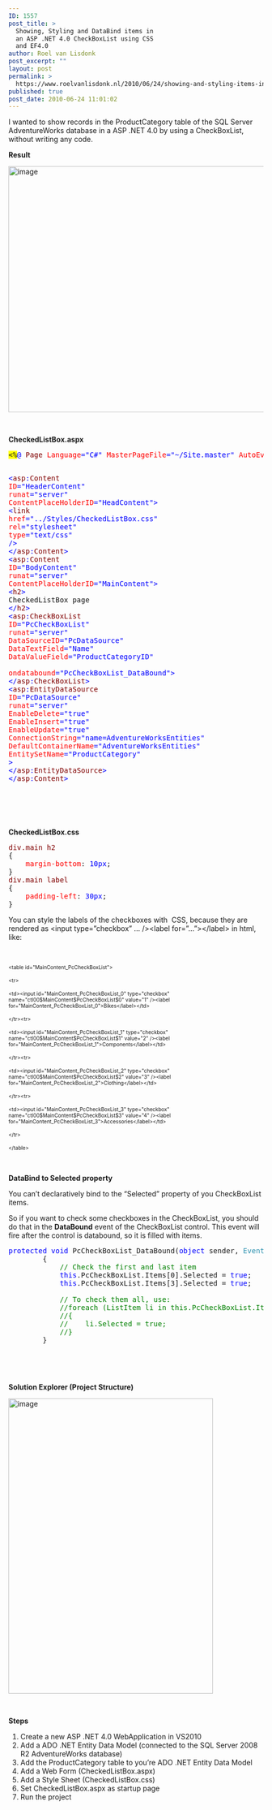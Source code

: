 ```yaml
---
ID: 1557
post_title: >
  Showing, Styling and DataBind items in
  an ASP .NET 4.0 CheckBoxList using CSS
  and EF4.0
author: Roel van Lisdonk
post_excerpt: ""
layout: post
permalink: >
  https://www.roelvanlisdonk.nl/2010/06/24/showing-and-styling-items-in-a-checkboxlist-using-css-and-ef4-0/
published: true
post_date: 2010-06-24 11:01:02
---
```

<p>I wanted to show records in the ProductCategory table of the SQL Server AdventureWorks database in a ASP .NET 4.0 by using a CheckBoxList, without writing any code.</p>  <p><strong></strong></p>  <p><strong>Result</strong></p>  <p><a href="http://www.roelvanlisdonk.nl/wp-content/uploads/2010/06/image20.png"><img style="border-bottom: 0px; border-left: 0px; display: inline; border-top: 0px; border-right: 0px" title="image" border="0" alt="image" src="http://www.roelvanlisdonk.nl/wp-content/uploads/2010/06/image_thumb20.png" width="754" height="485" /></a> </p>  <p>&#160;</p>  <p><strong>CheckedListBox.aspx</strong></p>  <pre class="code"><span style="background: yellow">&lt;%</span><span style="color: blue">@ </span><span style="color: maroon">Page </span><span style="color: red">Language</span><span style="color: blue">=&quot;C#&quot; </span><span style="color: red">MasterPageFile</span><span style="color: blue">=&quot;~/Site.master&quot; </span><span style="color: red">AutoEventWireup</span><span style="color: blue">=&quot;true&quot; </span><span style="color: red">CodeBehind</span><span style="color: blue">=&quot;CheckedListBox.aspx.cs&quot; </span><span style="color: red">Inherits</span><span style="color: blue">=&quot;Rvl.Demo.AspNet4.EF.WebApplication.Pages.CheckedListBox&quot; </span><span style="background: yellow">%&gt;

</span><span style="color: blue">&lt;</span><span style="color: maroon">asp</span><span style="color: blue">:</span><span style="color: maroon">Content </span><span style="color: red">ID</span><span style="color: blue">=&quot;HeaderContent&quot; </span><span style="color: red">runat</span><span style="color: blue">=&quot;server&quot; </span><span style="color: red">ContentPlaceHolderID</span><span style="color: blue">=&quot;HeadContent&quot;&gt;
    &lt;</span><span style="color: maroon">link </span><span style="color: red">href</span><span style="color: blue">=&quot;../Styles/CheckedListBox.css&quot; </span><span style="color: red">rel</span><span style="color: blue">=&quot;stylesheet&quot; </span><span style="color: red">type</span><span style="color: blue">=&quot;text/css&quot; /&gt;
&lt;/</span><span style="color: maroon">asp</span><span style="color: blue">:</span><span style="color: maroon">Content</span><span style="color: blue">&gt;
&lt;</span><span style="color: maroon">asp</span><span style="color: blue">:</span><span style="color: maroon">Content </span><span style="color: red">ID</span><span style="color: blue">=&quot;BodyContent&quot; </span><span style="color: red">runat</span><span style="color: blue">=&quot;server&quot; </span><span style="color: red">ContentPlaceHolderID</span><span style="color: blue">=&quot;MainContent&quot;&gt;
    &lt;</span><span style="color: maroon">h2</span><span style="color: blue">&gt;
        </span>CheckedListBox page
    <span style="color: blue">&lt;/</span><span style="color: maroon">h2</span><span style="color: blue">&gt;
    &lt;</span><span style="color: maroon">asp</span><span style="color: blue">:</span><span style="color: maroon">CheckBoxList 
        </span><span style="color: red">ID</span><span style="color: blue">=&quot;PcCheckBoxList&quot; 
        </span><span style="color: red">runat</span><span style="color: blue">=&quot;server&quot;
        </span><span style="color: red">DataSourceID</span><span style="color: blue">=&quot;PcDataSource&quot;
        </span><span style="color: red">DataTextField</span><span style="color: blue">=&quot;Name&quot;
        </span><span style="color: red">DataValueField</span><span style="color: blue">=&quot;ProductCategoryID&quot;<br />        <font color="#ff0000">ondatabound</font>=&quot;PcCheckBoxList_DataBound&quot;&gt;
    &lt;/</span><span style="color: maroon">asp</span><span style="color: blue">:</span><span style="color: maroon">CheckBoxList</span><span style="color: blue">&gt;
    &lt;</span><span style="color: maroon">asp</span><span style="color: blue">:</span><span style="color: maroon">EntityDataSource 
        </span><span style="color: red">ID</span><span style="color: blue">=&quot;PcDataSource&quot; 
        </span><span style="color: red">runat</span><span style="color: blue">=&quot;server&quot;
        </span><span style="color: red">EnableDelete</span><span style="color: blue">=&quot;true&quot; 
        </span><span style="color: red">EnableInsert</span><span style="color: blue">=&quot;true&quot; 
        </span><span style="color: red">EnableUpdate</span><span style="color: blue">=&quot;true&quot;
        </span><span style="color: red">ConnectionString</span><span style="color: blue">=&quot;name=AdventureWorksEntities&quot;
        </span><span style="color: red">DefaultContainerName</span><span style="color: blue">=&quot;AdventureWorksEntities&quot;
        </span><span style="color: red">EntitySetName</span><span style="color: blue">=&quot;ProductCategory&quot;
        &gt;
    &lt;/</span><span style="color: maroon">asp</span><span style="color: blue">:</span><span style="color: maroon">EntityDataSource</span><span style="color: blue">&gt;
&lt;/</span><span style="color: maroon">asp</span><span style="color: blue">:</span><span style="color: maroon">Content</span><span style="color: blue">&gt;

</span></pre>
<a href="http://11011.net/software/vspaste"></a>

<p>&#160;</p>

<p><strong>CheckedListBox.css</strong></p>

<pre class="code"><span style="color: maroon">div.main h2
</span>{
    <span style="color: red">margin-bottom</span>: <span style="color: blue">10px</span>;
}
<span style="color: maroon">div.main label
</span>{
    <span style="color: red">padding-left</span>: <span style="color: blue">30px</span>;
}</pre>
<a href="http://11011.net/software/vspaste"></a>

<p>You can style the labels of the checkboxes with&#160; CSS, because they are rendered as &lt;input type=”checkbox” … /&gt;&lt;label for=”…”&gt;&lt;/label&gt; in html, like:</p>

<p>&#160;</p>

<p><font size="1">&lt;table id=&quot;MainContent_PcCheckBoxList&quot;&gt;</font></p>

<p><font size="1">&lt;tr&gt;</font></p>

<p><font size="1">&lt;td&gt;&lt;input id=&quot;MainContent_PcCheckBoxList_0&quot; type=&quot;checkbox&quot; name=&quot;ctl00$MainContent$PcCheckBoxList$0&quot; value=&quot;1&quot; /&gt;&lt;label for=&quot;MainContent_PcCheckBoxList_0&quot;&gt;Bikes&lt;/label&gt;&lt;/td&gt;</font></p>

<p><font size="1">&lt;/tr&gt;&lt;tr&gt;</font></p>

<p><font size="1">&lt;td&gt;&lt;input id=&quot;MainContent_PcCheckBoxList_1&quot; type=&quot;checkbox&quot; name=&quot;ctl00$MainContent$PcCheckBoxList$1&quot; value=&quot;2&quot; /&gt;&lt;label for=&quot;MainContent_PcCheckBoxList_1&quot;&gt;Components&lt;/label&gt;&lt;/td&gt;</font></p>

<p><font size="1">&lt;/tr&gt;&lt;tr&gt;</font></p>

<p><font size="1">&lt;td&gt;&lt;input id=&quot;MainContent_PcCheckBoxList_2&quot; type=&quot;checkbox&quot; name=&quot;ctl00$MainContent$PcCheckBoxList$2&quot; value=&quot;3&quot; /&gt;&lt;label for=&quot;MainContent_PcCheckBoxList_2&quot;&gt;Clothing&lt;/label&gt;&lt;/td&gt;</font></p>

<p><font size="1">&lt;/tr&gt;&lt;tr&gt;</font></p>

<p><font size="1">&lt;td&gt;&lt;input id=&quot;MainContent_PcCheckBoxList_3&quot; type=&quot;checkbox&quot; name=&quot;ctl00$MainContent$PcCheckBoxList$3&quot; value=&quot;4&quot; /&gt;&lt;label for=&quot;MainContent_PcCheckBoxList_3&quot;&gt;Accessories&lt;/label&gt;&lt;/td&gt;</font></p>

<p><font size="1">&lt;/tr&gt;</font></p>

<p><font size="1">&lt;/table&gt;</font></p>

<p>&#160;</p>

<p><strong>DataBind to Selected property</strong></p>

<p>You can’t declaratively bind to the “Selected” property of you CheckBoxList items.</p>

<p>So if you want to check some checkboxes in the CheckBoxList, you should do that in the <strong>DataBound</strong> event of the CheckBoxList control. This event will fire after the control is databound, so it is filled with items.</p>

<pre class="code"><span style="color: blue">protected void </span>PcCheckBoxList_DataBound(<span style="color: blue">object </span>sender, <span style="color: #2b91af">EventArgs </span>e)
        {
            <span style="color: green">// Check the first and last item
            </span><span style="color: blue">this</span>.PcCheckBoxList.Items[0].Selected = <span style="color: blue">true</span>;
            <span style="color: blue">this</span>.PcCheckBoxList.Items[3].Selected = <span style="color: blue">true</span>;

            <span style="color: green">// To check them all, use:
            //foreach (ListItem li in this.PcCheckBoxList.Items)
            //{
            //    li.Selected = true;
            //}
        </span>}</pre>
<a href="http://11011.net/software/vspaste"></a>

<p>&#160;</p>

<p>&#160;</p>

<p><strong>Solution Explorer (Project Structure)</strong></p>

<p><a href="http://www.roelvanlisdonk.nl/wp-content/uploads/2010/06/image17.png"><img style="border-right-width: 0px; display: inline; border-top-width: 0px; border-bottom-width: 0px; border-left-width: 0px" title="image" border="0" alt="image" src="http://www.roelvanlisdonk.nl/wp-content/uploads/2010/06/image_thumb17.png" width="404" height="582" /></a> </p>

<p>&#160;</p>

<p><strong>Steps</strong></p>

<ol>
  <li>Create a new ASP .NET 4.0 WebApplication in VS2010 </li>

  <li>Add a ADO .NET Entity Data Model (connected to the SQL Server 2008 R2 AdventureWorks database) </li>

  <li>Add the ProductCategory table to you’re ADO .NET Entity Data Model </li>

  <li>Add a Web Form (CheckedListBox.aspx) </li>

  <li>Add a Style Sheet (CheckedListBox.css) </li>

  <li>Set CheckedListBox.aspx as startup page </li>

  <li>Run the project </li>
</ol>